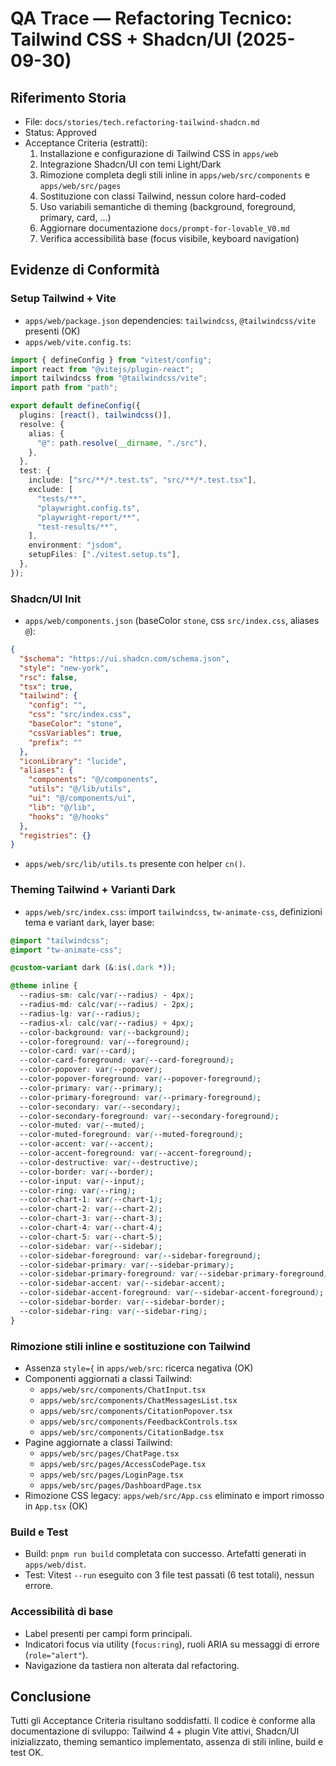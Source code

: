 # QA Trace — Refactoring Tecnico: Tailwind CSS + Shadcn/UI (2025-09-30)

## Riferimento Storia
- File: `docs/stories/tech.refactoring-tailwind-shadcn.md`
- Status: Approved
- Acceptance Criteria (estratti):
  1) Installazione e configurazione di Tailwind CSS in `apps/web`
  2) Integrazione Shadcn/UI con temi Light/Dark
  3) Rimozione completa degli stili inline in `apps/web/src/components` e `apps/web/src/pages`
  4) Sostituzione con classi Tailwind, nessun colore hard-coded
  5) Uso variabili semantiche di theming (background, foreground, primary, card, ...)
  6) Aggiornare documentazione `docs/prompt-for-lovable_V0.md`
  7) Verifica accessibilità base (focus visibile, keyboard navigation)

## Evidenze di Conformità

### Setup Tailwind + Vite
- `apps/web/package.json` dependencies: `tailwindcss`, `@tailwindcss/vite` presenti (OK)
- `apps/web/vite.config.ts`:
```1:26:apps/web/vite.config.ts
import { defineConfig } from "vitest/config";
import react from "@vitejs/plugin-react";
import tailwindcss from "@tailwindcss/vite";
import path from "path";

export default defineConfig({
  plugins: [react(), tailwindcss()],
  resolve: {
    alias: {
      "@": path.resolve(__dirname, "./src"),
    },
  },
  test: {
    include: ["src/**/*.test.ts", "src/**/*.test.tsx"],
    exclude: [
      "tests/**",
      "playwright.config.ts",
      "playwright-report/**",
      "test-results/**",
    ],
    environment: "jsdom",
    setupFiles: ["./vitest.setup.ts"],
  },
});
```

### Shadcn/UI Init
- `apps/web/components.json` (baseColor `stone`, css `src/index.css`, aliases `@`):
```1:22:apps/web/components.json
{
  "$schema": "https://ui.shadcn.com/schema.json",
  "style": "new-york",
  "rsc": false,
  "tsx": true,
  "tailwind": {
    "config": "",
    "css": "src/index.css",
    "baseColor": "stone",
    "cssVariables": true,
    "prefix": ""
  },
  "iconLibrary": "lucide",
  "aliases": {
    "components": "@/components",
    "utils": "@/lib/utils",
    "ui": "@/components/ui",
    "lib": "@/lib",
    "hooks": "@/hooks"
  },
  "registries": {}
}
```
- `apps/web/src/lib/utils.ts` presente con helper `cn()`.

### Theming Tailwind + Varianti Dark
- `apps/web/src/index.css`: import `tailwindcss`, `tw-animate-css`, definizioni tema e variant `dark`, layer base:
```1:35:apps/web/src/index.css
@import "tailwindcss";
@import "tw-animate-css";

@custom-variant dark (&:is(.dark *));

@theme inline {
  --radius-sm: calc(var(--radius) - 4px);
  --radius-md: calc(var(--radius) - 2px);
  --radius-lg: var(--radius);
  --radius-xl: calc(var(--radius) + 4px);
  --color-background: var(--background);
  --color-foreground: var(--foreground);
  --color-card: var(--card);
  --color-card-foreground: var(--card-foreground);
  --color-popover: var(--popover);
  --color-popover-foreground: var(--popover-foreground);
  --color-primary: var(--primary);
  --color-primary-foreground: var(--primary-foreground);
  --color-secondary: var(--secondary);
  --color-secondary-foreground: var(--secondary-foreground);
  --color-muted: var(--muted);
  --color-muted-foreground: var(--muted-foreground);
  --color-accent: var(--accent);
  --color-accent-foreground: var(--accent-foreground);
  --color-destructive: var(--destructive);
  --color-border: var(--border);
  --color-input: var(--input);
  --color-ring: var(--ring);
  --color-chart-1: var(--chart-1);
  --color-chart-2: var(--chart-2);
  --color-chart-3: var(--chart-3);
  --color-chart-4: var(--chart-4);
  --color-chart-5: var(--chart-5);
  --color-sidebar: var(--sidebar);
  --color-sidebar-foreground: var(--sidebar-foreground);
  --color-sidebar-primary: var(--sidebar-primary);
  --color-sidebar-primary-foreground: var(--sidebar-primary-foreground);
  --color-sidebar-accent: var(--sidebar-accent);
  --color-sidebar-accent-foreground: var(--sidebar-accent-foreground);
  --color-sidebar-border: var(--sidebar-border);
  --color-sidebar-ring: var(--sidebar-ring);
}
```

### Rimozione stili inline e sostituzione con Tailwind
- Assenza `style={` in `apps/web/src`: ricerca negativa (OK)
- Componenti aggiornati a classi Tailwind:
  - `apps/web/src/components/ChatInput.tsx`
  - `apps/web/src/components/ChatMessagesList.tsx`
  - `apps/web/src/components/CitationPopover.tsx`
  - `apps/web/src/components/FeedbackControls.tsx`
  - `apps/web/src/components/CitationBadge.tsx`
- Pagine aggiornate a classi Tailwind:
  - `apps/web/src/pages/ChatPage.tsx`
  - `apps/web/src/pages/AccessCodePage.tsx`
  - `apps/web/src/pages/LoginPage.tsx`
  - `apps/web/src/pages/DashboardPage.tsx`
- Rimozione CSS legacy: `apps/web/src/App.css` eliminato e import rimosso in `App.tsx` (OK)

### Build e Test
- Build: `pnpm run build` completata con successo. Artefatti generati in `apps/web/dist`.
- Test: Vitest `--run` eseguito con 3 file test passati (6 test totali), nessun errore.

### Accessibilità di base
- Label presenti per campi form principali.
- Indicatori focus via utility (`focus:ring`), ruoli ARIA su messaggi di errore (`role="alert"`).
- Navigazione da tastiera non alterata dal refactoring.

## Conclusione
Tutti gli Acceptance Criteria risultano soddisfatti. Il codice è conforme alla documentazione di sviluppo: Tailwind 4 + plugin Vite attivi, Shadcn/UI inizializzato, theming semantico implementato, assenza di stili inline, build e test OK.
